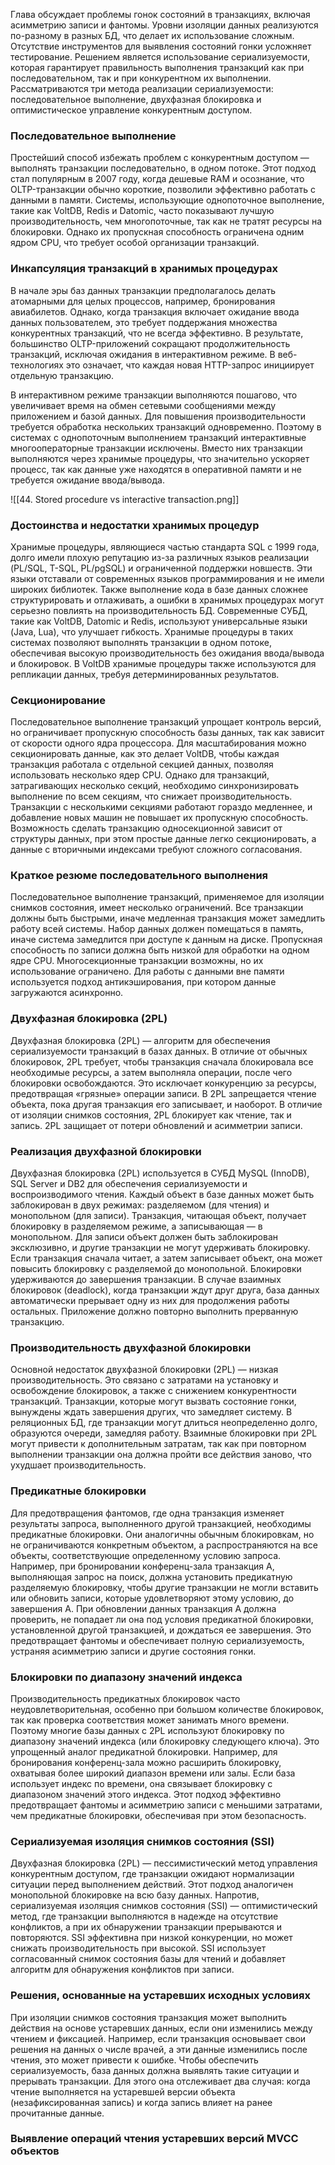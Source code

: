 Глава обсуждает проблемы гонок состояний в транзакциях, включая асимметрию записи и фантомы. Уровни изоляции данных реализуются по-разному в разных БД, что делает их использование сложным. Отсутствие инструментов для выявления состояний гонки усложняет тестирование. Решением является использование сериализуемости, которая гарантирует правильность выполнения транзакций как при последовательном, так и при конкурентном их выполнении. Рассматриваются три метода реализации сериализуемости: последовательное выполнение, двухфазная блокировка и оптимистическое управление конкурентным доступом.

### Последовательное выполнение

Простейший способ избежать проблем с конкурентным доступом — выполнять транзакции последовательно, в одном потоке. Этот подход стал популярным в 2007 году, когда дешевые RAM и осознание, что OLTP-транзакции обычно короткие, позволили эффективно работать с данными в памяти. Системы, использующие однопоточное выполнение, такие как VoltDB, Redis и Datomic, часто показывают лучшую производительность, чем многопоточные, так как не тратят ресурсы на блокировки. Однако их пропускная способность ограничена одним ядром CPU, что требует особой организации транзакций.

### Инкапсуляция транзакций в хранимых процедурах

В начале эры баз данных транзакции предполагалось делать атомарными для целых процессов, например, бронирования авиабилетов. Однако, когда транзакция включает ожидание ввода данных пользователем, это требует поддержания множества конкурентных транзакций, что не всегда эффективно. В результате, большинство OLTP-приложений сокращают продолжительность транзакций, исключая ожидания в интерактивном режиме. В веб-технологиях это означает, что каждая новая HTTP-запрос инициирует отдельную транзакцию.

В интерактивном режиме транзакции выполняются пошагово, что увеличивает время на обмен сетевыми сообщениями между приложением и базой данных. Для повышения производительности требуется обработка нескольких транзакций одновременно. Поэтому в системах с однопоточным выполнением транзакций интерактивные многооператорные транзакции исключены. Вместо них транзакции выполняются через хранимые процедуры, что значительно ускоряет процесс, так как данные уже находятся в оперативной памяти и не требуется ожидание ввода/вывода.

![[44. Stored procedure vs interactive transaction.png]]

### Достоинства и недостатки хранимых процедур

Хранимые процедуры, являющиеся частью стандарта SQL с 1999 года, долго имели плохую репутацию из-за различных языков реализации (PL/SQL, T-SQL, PL/pgSQL) и ограниченной поддержки новшеств. Эти языки отставали от современных языков программирования и не имели широких библиотек. Также выполнение кода в базе данных сложнее структурировать и отлаживать, а ошибки в хранимых процедурах могут серьезно повлиять на производительность БД. Современные СУБД, такие как VoltDB, Datomic и Redis, используют универсальные языки (Java, Lua), что улучшает гибкость. Хранимые процедуры в таких системах позволяют выполнять транзакции в одном потоке, обеспечивая высокую производительность без ожидания ввода/вывода и блокировок. В VoltDB хранимые процедуры также используются для репликации данных, требуя детерминированных результатов.

### Секционирование

Последовательное выполнение транзакций упрощает контроль версий, но ограничивает пропускную способность базы данных, так как зависит от скорости одного ядра процессора. Для масштабирования можно секционировать данные, как это делает VoltDB, чтобы каждая транзакция работала с отдельной секцией данных, позволяя использовать несколько ядер CPU. Однако для транзакций, затрагивающих несколько секций, необходимо синхронизировать выполнение по всем секциям, что снижает производительность. Транзакции с несколькими секциями работают гораздо медленнее, и добавление новых машин не повышает их пропускную способность. Возможность сделать транзакцию односекционной зависит от структуры данных, при этом простые данные легко секционировать, а данные с вторичными индексами требуют сложного согласования.

### Краткое резюме последовательного выполнения

Последовательное выполнение транзакций, применяемое для изоляции снимков состояния, имеет несколько ограничений. Все транзакции должны быть быстрыми, иначе медленная транзакция может замедлить работу всей системы. Набор данных должен помещаться в память, иначе система замедлится при доступе к данным на диске. Пропускная способность по записи должна быть низкой для обработки на одном ядре CPU. Многосекционные транзакции возможны, но их использование ограничено. Для работы с данными вне памяти используется подход антикэширования, при котором данные загружаются асинхронно.

### Двухфазная блокировка (2PL)

Двухфазная блокировка (2PL) — алгоритм для обеспечения сериализуемости транзакций в базах данных. В отличие от обычных блокировок, 2PL требует, чтобы транзакция сначала блокировала все необходимые ресурсы, а затем выполняла операции, после чего блокировки освобождаются. Это исключает конкуренцию за ресурсы, предотвращая «грязные» операции записи. В 2PL запрещается чтение объекта, пока другая транзакция его записывает, и наоборот. В отличие от изоляции снимков состояния, 2PL блокирует как чтение, так и запись. 2PL защищает от потери обновлений и асимметрии записи.

### Реализация двухфазной блокировки

Двухфазная блокировка (2PL) используется в СУБД MySQL (InnoDB), SQL Server и DB2 для обеспечения сериализуемости и воспроизводимого чтения. Каждый объект в базе данных может быть заблокирован в двух режимах: разделяемом (для чтения) и монопольном (для записи). Транзакция, читающая объект, получает блокировку в разделяемом режиме, а записывающая — в монопольном. Для записи объект должен быть заблокирован эксклюзивно, и другие транзакции не могут удерживать блокировку. Если транзакция сначала читает, а затем записывает объект, она может повысить блокировку с разделяемой до монопольной. Блокировки удерживаются до завершения транзакции. В случае взаимных блокировок (deadlock), когда транзакции ждут друг друга, база данных автоматически прерывает одну из них для продолжения работы остальных. Приложение должно повторно выполнить прерванную транзакцию.

### Производительность двухфазной блокировки

Основной недостаток двухфазной блокировки (2PL) — низкая производительность. Это связано с затратами на установку и освобождение блокировок, а также с снижением конкурентности транзакций. Транзакции, которые могут вызвать состояние гонки, вынуждены ждать завершения других, что замедляет систему. В реляционных БД, где транзакции могут длиться неопределенно долго, образуются очереди, замедляя работу. Взаимные блокировки при 2PL могут привести к дополнительным затратам, так как при повторном выполнении транзакции она должна пройти все действия заново, что ухудшает производительность.

### Предикатные блокировки

Для предотвращения фантомов, где одна транзакция изменяет результаты запроса, выполненного другой транзакцией, необходимы предикатные блокировки. Они аналогичны обычным блокировкам, но не ограничиваются конкретным объектом, а распространяются на все объекты, соответствующие определенному условию запроса. Например, при бронировании конференц-зала транзакция A, выполняющая запрос на поиск, должна установить предикатную разделяемую блокировку, чтобы другие транзакции не могли вставить или обновить записи, которые удовлетворяют этому условию, до завершения A. При обновлении данных транзакция A должна проверить, не попадает ли она под условия предикатной блокировки, установленной другой транзакцией, и дождаться ее завершения. Это предотвращает фантомы и обеспечивает полную сериализуемость, устраняя асимметрию записи и другие состояния гонки.

### Блокировки по диапазону значений индекса

Производительность предикатных блокировок часто неудовлетворительная, особенно при большом количестве блокировок, так как проверка соответствия может занимать много времени. Поэтому многие базы данных с 2PL используют блокировку по диапазону значений индекса (или блокировку следующего ключа). Это упрощенный аналог предикатной блокировки. Например, для бронирования конференц-зала можно расширить блокировку, охватывая более широкий диапазон времени или залы. Если база использует индекс по времени, она связывает блокировку с диапазоном значений этого индекса. Этот подход эффективно предотвращает фантомы и асимметрию записи с меньшими затратами, чем предикатные блокировки, обеспечивая при этом безопасность.

### Сериализуемая изоляция снимков состояния (SSI)

Двухфазная блокировка (2PL) — пессимистический метод управления конкурентным доступом, где транзакции ожидают нормализации ситуации перед выполнением действий. Этот подход аналогичен монопольной блокировке на всю базу данных. Напротив, сериализуемая изоляция снимков состояния (SSI) — оптимистический метод, где транзакции выполняются в надежде на отсутствие конфликтов, а при их обнаружении транзакции прерываются и повторяются. SSI эффективна при низкой конкуренции, но может снижать производительность при высокой. SSI использует согласованный снимок состояния базы для чтений и добавляет алгоритм для обнаружения конфликтов при записи.

### Решения, основанные на устаревших исходных условиях

При изоляции снимков состояния транзакция может выполнить действия на основе устаревших данных, если они изменились между чтением и фиксацией. Например, если транзакция основывает свои решения на данных о числе врачей, а эти данные изменились после чтения, это может привести к ошибке. Чтобы обеспечить сериализуемость, база данных должна выявлять такие ситуации и прерывать транзакции. Для этого она отслеживает два случая: когда чтение выполняется на устаревшей версии объекта (незафиксированная запись) и когда запись влияет на ранее прочитанные данные.


### Выявление операций чтения устаревших версий MVCC объектов

